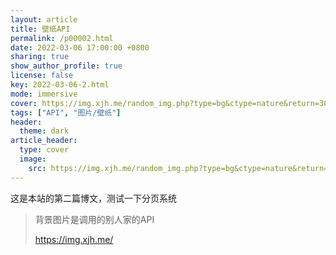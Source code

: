 ```yaml
---
layout: article
title: 壁纸API
permalink: /p00002.html
date: 2022-03-06 17:00:00 +0800
sharing: true
show_author_profile: true
license: false
key: 2022-03-06-2.html
mode: immersive
cover: https://img.xjh.me/random_img.php?type=bg&ctype=nature&return=302
tags: ["API", "图片/壁纸"]
header:
  theme: dark
article_header:
  type: cover
  image:
    src: https://img.xjh.me/random_img.php?type=bg&ctype=nature&return=302
---
```


这是本站的第二篇博文，测试一下分页系统<!--more-->

> 背景图片是调用的别人家的API
>
> https://img.xjh.me/
